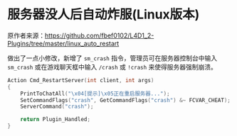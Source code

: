 # 服务器没人后自动炸服(Linux版本)



原作者来源：https://github.com/fbef0102/L4D1_2-Plugins/tree/master/linux_auto_restart



做出了一点小修改，新增了 `sm_crash` 指令，管理员可在服务器控制台中输入  `sm_crash` 或在游戏聊天框中输入 `/crash` 或 `!crash` 来使得服务器强制崩溃。

```c
Action Cmd_RestartServer(int client, int args)
{
	PrintToChatAll("\x04[提示]\x05正在重启服务器...");
	SetCommandFlags("crash", GetCommandFlags("crash") &~ FCVAR_CHEAT);
	ServerCommand("crash");

	return Plugin_Handled;
}
```

